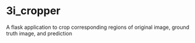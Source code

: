 # 3i_cropper
A flask application to crop corresponding regions of original image, ground truth image, and prediction
